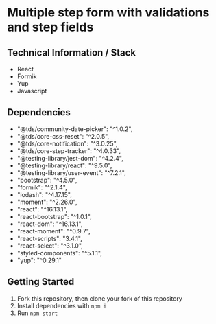 # Multiple step form with validations and step fields

## Technical Information / Stack
- React 
- Formik
- Yup
- Javascript

## Dependencies

- "@tds/community-date-picker": "^1.0.2",
- "@tds/core-css-reset": "^2.0.5",
- "@tds/core-notification": "^3.0.25",
- "@tds/core-step-tracker": "^4.0.33",
- "@testing-library/jest-dom": "^4.2.4",
- "@testing-library/react": "^9.5.0",
- "@testing-library/user-event": "^7.2.1",
- "bootstrap": "^4.5.0",
- "formik": "^2.1.4",
- "lodash": "^4.17.15",
- "moment": "^2.26.0",
- "react": "^16.13.1",
- "react-bootstrap": "^1.0.1",
- "react-dom": "^16.13.1",
- "react-moment": "^0.9.7",
- "react-scripts": "3.4.1",
- "react-select": "^3.1.0",
- "styled-components": "^5.1.1",
- "yup": "^0.29.1"

## Getting Started

1) Fork this repository, then clone your fork of this repository
2) Install dependencies with `npm i`
3) Run `npm start`
